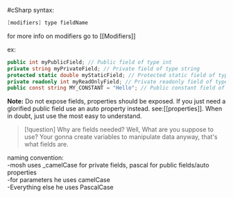 #cSharp 
syntax:
```c#
[modifiers] type fieldName
```
for more info on modifiers go to [[Modifiers]]

ex: 
```c#
public int myPublicField; // Public field of type int  
private string myPrivateField; // Private field of type string 
protected static double myStaticField; // Protected static field of type double  
private readonly int myReadOnlyField; // Private readonly field of type int  
public const string MY_CONSTANT = "Hello"; // Public constant field of type string
```
**Note:**
Do not expose fields, properties should be exposed. If you just need a glorified public field use an auto property instead. see:[[properties]]. When in doubt, just use the most easy to understand.

>[!question] Why are fields needed?
>Well, What are you suppose to use? Your gonna create variables to manipulate data anyway, that's what fields are.

naming convention:  
-mosh uses \_camelCase for private fields, pascal for public fields/auto properties  
-for parameters he uses camelCase  
-Everything else he uses PascalCase